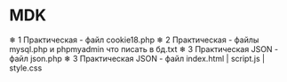 # MDK
❄ 1 Практическая - файл cookie18.php
❄ 2 Практическая - файлы mysql.php и phpmyadmin что писать в бд.txt
❄ 3 Практическая JSON - файл json.php
❄ 3 Практическая JSON - файл index.html | script.js | style.css

